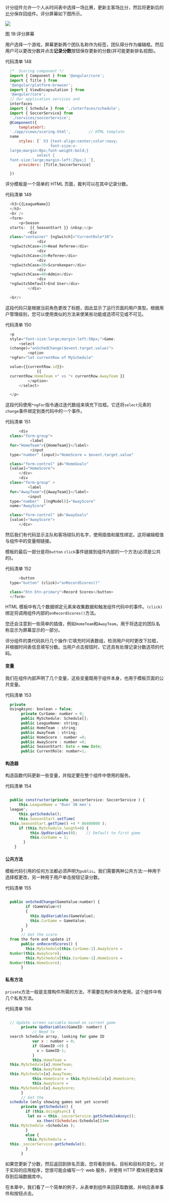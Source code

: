 计分组件允许一个人从时间表中选择一场比赛，更新主客场比分，然后将更新后的比分保存回组件。评分屏幕如下图所示。

![](img/00021.jpeg)

图 18:评分屏幕

用户选择一个游戏，屏幕更新两个团队名称作为标签，团队得分作为编辑框。然后用户可以更改分数并点击**记录分数**按钮保存更新的分数(并可能更新排名视图)。

代码清单 148

```js
  /*  Scoring component */
  import { Component } from '@angular/core';
  import { Title } from
  '@angular/platform-browser';  
  import { ViewEncapsulation } from
  '@angular/core';  
  // Our application services and
  interfaces
  import { Schedule } from './interfaces/schedule';
  import { SoccerService} from
  './services/soccerService';
  @Component({
      templateUrl:
  './app/views/scoring.html',        // HTML template
  name   
      styles: [` h3 {text-align:center;color:navy;
                    font-size:x-
  large;margin:0px;font-weight:bold;}
              select {
  font-size:large;margin-left:25px;} `],
      providers: [Title,SoccerService]

  })

```

评分模板是一个简单的 HTML 页面，裁判可以在其中记录分数。

代码清单 149

```js
  <h3>{{LeagueName}}
  </h3>
  <br />
  <form>
      <p>Season
  starts:  {{ SeasonStart }} &nbsp;</p>  
          <div
  class="container" [ngSwitch]="CurrentRole*10">
              <div
  *ngSwitchCase=10>Head Referee</div>            
              <div
  *ngSwitchCase=20>Referee</div>
              <div
  *ngSwitchCase=30>Scorekeeper</div>            
              <div
  *ngSwitchCase=40>Admin</div>
              <div
  *ngSwitchDefault>End User</div>
          </div>

  <br/>

```

这段代码只是根据当前角色更改了标题，因此显示了运行页面的用户类型。根据用户管理级别，您可以使用类似的方法来使某些功能或选项可见或不可见。

代码清单 150

```js
  <p
  style="font-size:large;margin-left:50px;">Game: 
      <select
  (change)="onSchedChange($event.target.value)">
          <option
  *ngFor="let currentRow of MySchedule" 

  value={{currentRow.id}}>
              {{
  currentRow.HomeTeam +" vs "+ currentRow.AwayTeam }} 
          </option>
      </select>

  </p>

```

这段代码使用`*ngFor`指令通过迭代数组来填充下拉框。它还将`select`元素的`change`事件绑定到类代码中的一个事件。

代码清单 151

```js
      <div
  class="form-group">
           <label
  for="HomeTeam">{{HomeTeam}}</label>
           <input
  type="number" (input)="HomeScore = $event.target.value"

  class="form-control" id="HomeGoals"
  [value]="HomeScore">
      </div>
      <div
  class="form-group" >
          <label
  for="AwayTeam">{{AwayTeam}}</label>
          <input
  type="number"  [(ngModel)]="AwayScore"
  name="AwayScore"

  class="form-control" id="AwayGoals"
  [value]="AwayScore">
      </div>

```

然后我们有代码显示主队和客场球队的名字，使用插值和属性绑定。这将编辑框值与组件中的变量相链接。

模板的最后一部分是将`button` `click`事件链接到组件内部的一个方法(必须是公共的)。

代码清单 152

```js
      <button
  type="button" (click)="onRecordScores()" 

  class="btn btn-primary">Record Scores</button>
  </form>

```

HTML 模板中有几个数据绑定元素来收集数据和触发组件代码中的事件。`(click)`绑定将调用组件内部的`onRecordScores()`方法。

您还会注意到一些简单的插值，例如`HomeTeam`和`AwayTeam`，用于将选定的团队名称显示为屏幕显示的一部分。

评分组件的类代码执行几个操作:它填充时间表数组，检测用户何时更改下拉框，并根据时间表信息填写分数。当用户点击按钮时，它还具有处理记录分数选项的代码。

#### 变量

我们在组件内部声明了几个变量，这些变量既用于组件本身，也用于模板页面的公共变量。

代码清单 153

```js
  private
  UsingAsync: boolean = false;
       private CurGame: number = 0;
       public MySchedule: Schedule[];
       public LeagueName: string;
       public HomeTeam : string;
       public AwayTeam : string;
       public HomeScore : number =0;
       public AwayScore : number =0;
       public SeasonStart: Date = new Date;
       public CurrentRole: number=1;

```

#### 构造器

构造函数代码更新一些变量，并指定要在整个组件中使用的服务。

代码清单 154

```js

  public constructor(private _soccerService: SoccerService ) {
      this.LeagueName = "Over 30 men's
  league";
      this.getSchedule();
      this.SeasonStart.setTime(
  this.SeasonStart.getTime() +4 * 86400000 );       
      if (this.MySchedule.length>0) {
           this.UpdVariables(0);    // Default to first game
           this.CurGame = 1;
        }
    }

```

#### 公共方法

模板代码引用的任何方法都必须声明为`public`。我们需要两种公共方法:一种用于选择框更改，另一种用于用户单击按钮记录分数。

代码清单 155

```js

  public onSchedChange(GameValue:number) {
         if (GameValue>0) 
         {
           this.UpdVariables(GameValue);
           this.CurGame = GameValue;
         } 
       }
       // Get the score
  from the form and update it
       public onRecordScores() {
         this.MySchedule[this.CurGame-1].AwayScore =
  Number(this.AwayScore);
         this.MySchedule[this.CurGame-1].HomeScore =
  Number(this.HomeScore);       
       }

```

#### 私有方法

`private`方法一般是支撑构件所需的方法，不需要在构件体外使用。这个组件中有几个私有方法。

代码清单 156

```js

  // Update screen variable based on current game
       private UpdVariables(GameID: number) {
            // Need to
  search Schedule array, looking for game ID
            var x : number = 0;
            if (GameID >0) {
              x = GameID-1;
            }  
            this.HomeTeam =
  this.MySchedule[x].HomeTeam;
            this.AwayTeam =
  this.MySchedule[x].AwayTeam;
            this.HomeScore = this.MySchedule[x].HomeScore;
            this.AwayScore =
  this.MySchedule[x].AwayScore;
       } 
       // Get the
  schedule (only showing games not yet scored)     
       private getSchedule() {
         if (this.UsingAsync) {
          let xx = this._soccerService.getScheduleAsnyc();
              xx.then((Schedules:Schedule[])=>
  this.MySchedule =Schedules );
         }
         else {
          this.MySchedule =
  this._soccerService.getSchedule();
         }
       }

```

如果您更新了分数，然后返回到排名页面，您将看到排名、目标和目标的变化。对于实际的应用程序，您很可能会编写一个 web 服务，并使用 HTTP 模块将更改保存到后端数据库中。

在本章中，我们看了一个简单的例子，从表单到组件来回获取数据，并响应表单事件和按钮点击。